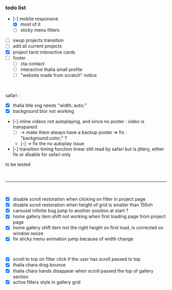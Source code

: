 ### todo list

- [-] mobile responsive
    - [x] most of it
    - [ ] sticky menu filters
- [ ] swup projects transition
- [ ] add all current projects
- [x] project tarot interactive cards
- [ ] footer
    - [ ] cta contact
    - [ ] interactive thalia small profile
    - [ ] "website made from scratch" notice

<br>

safari :
- [x] thalia title svg needs "width: auto;"
- [x] background blur not working
- [-] inline videos not autoplaying, and since no poster : video is transparent
    - [ ] -> make them always have a backup poster => fix : "background:color;" ?
    - [-] -> fix the no autoplay issue
- [-] transition timing function linear still read by safari but is jittery, either fix or disable for safari only

to be tested

<br>

---

<br>

- [x] disable scroll restoration when clicking on filter in project page
- [x] disable scroll restoration when height of grid is smaller than 150vh
- [x] carousel infinite bug jump to another position at start ?
- [x] home gallery item shift not working when first loading page from project page
- [x] home gallery shift item not the right height on first load, is corrected on window resize
- [x] fix sticky menu animation jump because of width change

<br>

- [x] scroll to top on filter click if the user has scroll passed to top
- [x] thalia chara drag bounce
- [x] thalia chara hands disappear when scroll passed the top of gallery section
- [x] active filters style in gallery grid
